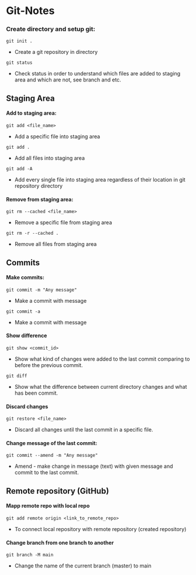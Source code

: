 # Git-Notes

### Create directory and setup git:
```
git init .
```
- Create a git repository in directory

```
git status
```
- Check status in order to understand which files are added to staging area and which are not, see branch and etc.

## Staging Area

#### Add to staging area:
```
git add <file_name>
```
- Add a specific file into staging area

```
git add .
```
- Add all files into staging area

```
git add -A
```
- Add every single file into staging area regardless of their location in git repository directory

#### Remove from staging area:
```
git rm --cached <file_name>
```
- Remove a specific file from staging area

```
git rm -r --cached .
```
- Remove all files from staging area

## Commits

#### Make commits:

```
git commit -m "Any message"
```
- Make a commit with message

```
git commit -a
```
- Make a commit with message

#### Show difference
```
git show <commit_id>
```
- Show what kind of changes were added to the last commit comparing to before the previous commit.

```
git diff
```
- Show what the difference between current directory changes and what has been commit.

#### Discard changes

```
git restore <file_name>
```
- Discard all changes until the last commit in a specific file.

#### Change message of the last commit:

```
git commit --amend -m "Any message"
```
- Amend - make change in message (text) with given message and commit to the last commit.

## Remote repository (GitHub)

#### Mapp remote repo with local repo

```
git add remote origin <link_to_remote_repo>
```
- To connect local repository with remote repository (created repository)

#### Change branch from one branch to another

```
git branch -M main
```
- Change the name of the current branch (master) to main
